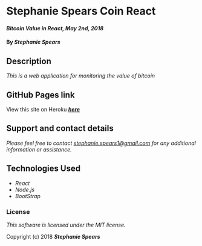 # Stephanie Spears Coin React #

#### _Bitcoin Value in React, May 2nd, 2018_
#### By ***Stephanie Spears***

## Description

_This is a web application for monitoring the value of bitcoin_


## GitHub Pages link

View this site on Heroku ***[here](https://coinreact.herokuapp.com/)***

## Support and contact details

_Please feel free to contact stephanie.spears1@gmail.com for any additional information or assistance._

## Technologies Used

* _React_
* _Node.js_
* _BootStrap_

### License

*This software is licensed under the MIT license.*

Copyright (c) 2018 **_Stephanie Spears_**
